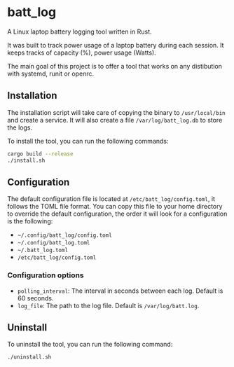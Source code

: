 # batt_log
A Linux laptop battery logging tool written in Rust.

It was built to track power usage of a laptop battery during each session. It keeps tracks of capacity (%), power usage (Watts).

The main goal of this project is to offer a tool that works on any distibution with systemd, runit or openrc.

## Installation
The installation script will take care of copying the binary to `/usr/local/bin` and create a service.
It will also create a file `/var/log/batt_log.db` to store the logs.

To install the tool, you can run the following commands:
```bash
cargo build --release
./install.sh
```

## Configuration
The default configuration file is located at `/etc/batt_log/config.toml`, it follows the TOML file format. 
You can copy this file to your home directory to override the default configuration, the order it will look for a configuration is the following:
- `~/.config/batt_log/config.toml`
- `~/.config/batt_log.toml`
- `~/.batt_log.toml`
- `/etc/batt_log/config.toml`


### Configuration options

- `polling_interval`: The interval in seconds between each log. Default is 60 seconds.
- `log_file`: The path to the log file. Default is `/var/log/batt.log`.


## Uninstall
To uninstall the tool, you can run the following command:
```bash
./uninstall.sh
```
